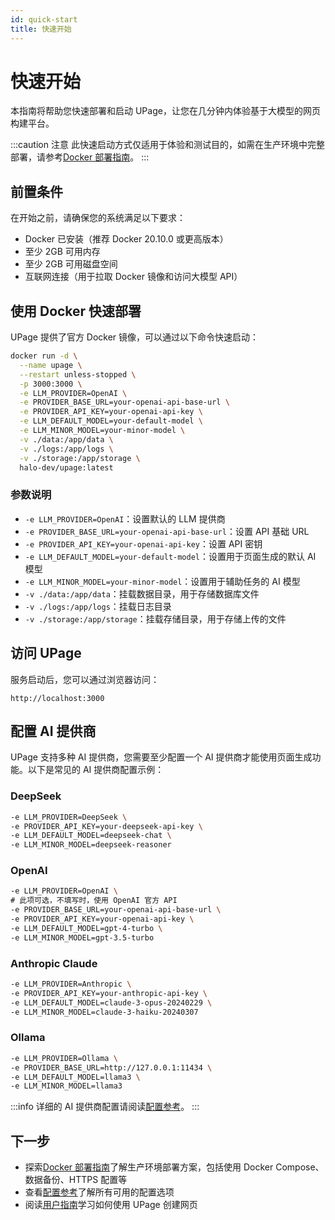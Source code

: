 ```yaml
---
id: quick-start
title: 快速开始
---
```


# 快速开始

本指南将帮助您快速部署和启动 UPage，让您在几分钟内体验基于大模型的网页构建平台。

:::caution 注意
此快速启动方式仅适用于体验和测试目的，如需在生产环境中完整部署，请参考[Docker 部署指南](deployment/docker)。
:::

## 前置条件

在开始之前，请确保您的系统满足以下要求：

- Docker 已安装（推荐 Docker 20.10.0 或更高版本）
- 至少 2GB 可用内存
- 至少 2GB 可用磁盘空间
- 互联网连接（用于拉取 Docker 镜像和访问大模型 API）

## 使用 Docker 快速部署

UPage 提供了官方 Docker 镜像，可以通过以下命令快速启动：

```bash
docker run -d \
  --name upage \
  --restart unless-stopped \
  -p 3000:3000 \
  -e LLM_PROVIDER=OpenAI \
  -e PROVIDER_BASE_URL=your-openai-api-base-url \
  -e PROVIDER_API_KEY=your-openai-api-key \
  -e LLM_DEFAULT_MODEL=your-default-model \
  -e LLM_MINOR_MODEL=your-minor-model \
  -v ./data:/app/data \
  -v ./logs:/app/logs \
  -v ./storage:/app/storage \
  halo-dev/upage:latest
```

### 参数说明

- `-e LLM_PROVIDER=OpenAI`：设置默认的 LLM 提供商
- `-e PROVIDER_BASE_URL=your-openai-api-base-url`：设置 API 基础 URL
- `-e PROVIDER_API_KEY=your-openai-api-key`：设置 API 密钥
- `-e LLM_DEFAULT_MODEL=your-default-model`：设置用于页面生成的默认 AI 模型
- `-e LLM_MINOR_MODEL=your-minor-model`：设置用于辅助任务的 AI 模型
- `-v ./data:/app/data`：挂载数据目录，用于存储数据库文件
- `-v ./logs:/app/logs`：挂载日志目录
- `-v ./storage:/app/storage`：挂载存储目录，用于存储上传的文件


## 访问 UPage

服务启动后，您可以通过浏览器访问：

```
http://localhost:3000
```

## 配置 AI 提供商

UPage 支持多种 AI 提供商，您需要至少配置一个 AI 提供商才能使用页面生成功能。以下是常见的 AI 提供商配置示例：

### DeepSeek

```bash
-e LLM_PROVIDER=DeepSeek \
-e PROVIDER_API_KEY=your-deepseek-api-key \
-e LLM_DEFAULT_MODEL=deepseek-chat \
-e LLM_MINOR_MODEL=deepseek-reasoner
```

### OpenAI

```bash
-e LLM_PROVIDER=OpenAI \
# 此项可选，不填写时，使用 OpenAI 官方 API
-e PROVIDER_BASE_URL=your-openai-api-base-url \
-e PROVIDER_API_KEY=your-openai-api-key \
-e LLM_DEFAULT_MODEL=gpt-4-turbo \
-e LLM_MINOR_MODEL=gpt-3.5-turbo
```

### Anthropic Claude

```bash
-e LLM_PROVIDER=Anthropic \
-e PROVIDER_API_KEY=your-anthropic-api-key \
-e LLM_DEFAULT_MODEL=claude-3-opus-20240229 \
-e LLM_MINOR_MODEL=claude-3-haiku-20240307
```

### Ollama

```bash
-e LLM_PROVIDER=Ollama \
-e PROVIDER_BASE_URL=http://127.0.0.1:11434 \
-e LLM_DEFAULT_MODEL=llama3 \
-e LLM_MINOR_MODEL=llama3
```

:::info
详细的 AI 提供商配置请阅读[配置参考](configuration#ai-提供商配置)。
:::

## 下一步

- 探索[Docker 部署指南](deployment/docker)了解生产环境部署方案，包括使用 Docker Compose、数据备份、HTTPS 配置等
- 查看[配置参考](configuration)了解所有可用的配置选项
- 阅读[用户指南](user-guide/basics)学习如何使用 UPage 创建网页

